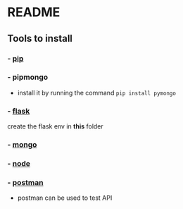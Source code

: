 # README
## Tools to install
### - [pip](https://pip.pypa.io/en/stable/installing/)  
### - pipmongo
- install it by running the command ```pip install pymongo```
### - [flask](https://flask.palletsprojects.com/en/1.1.x/installation/)  
create the flask env in **this** folder
### - [mongo](https://www.mongodb.com/try/download/community)  
### - [node](https://www.npmjs.com/get-npm) 
### - [postman](https://www.postman.com/downloads/)  
- postman can be used to test API
